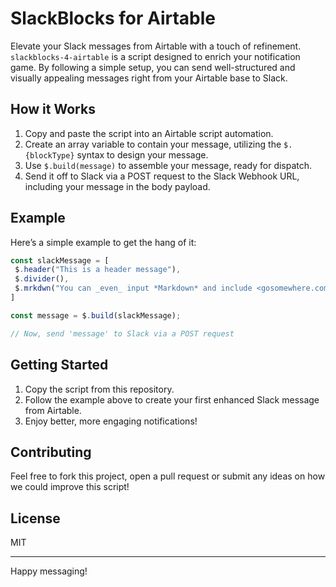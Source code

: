 # SlackBlocks for Airtable

Elevate your Slack messages from Airtable with a touch of refinement. `slackblocks-4-airtable` is a script designed to enrich your notification game. By following a simple setup, you can send well-structured and visually appealing messages right from your Airtable base to Slack.

## How it Works

1. Copy and paste the script into an Airtable script automation.
2. Create an array variable to contain your message, utilizing the `$.{blockType}` syntax to design your message.
3. Use `$.build(message)` to assemble your message, ready for dispatch.
4. Send it off to Slack via a POST request to the Slack Webhook URL, including your message in the body payload.

## Example

Here’s a simple example to get the hang of it:

```javascript
const slackMessage = [
 $.header("This is a header message"),
 $.divider(),
 $.mrkdwn("You can _even_ input *Markdown* and include <gosomewhere.com|links>")
]

const message = $.build(slackMessage);

// Now, send 'message' to Slack via a POST request
```

## Getting Started

1. Copy the script from this repository.
2. Follow the example above to create your first enhanced Slack message from Airtable.
3. Enjoy better, more engaging notifications!

## Contributing

Feel free to fork this project, open a pull request or submit any ideas on how we could improve this script!

## License

MIT

---

Happy messaging!